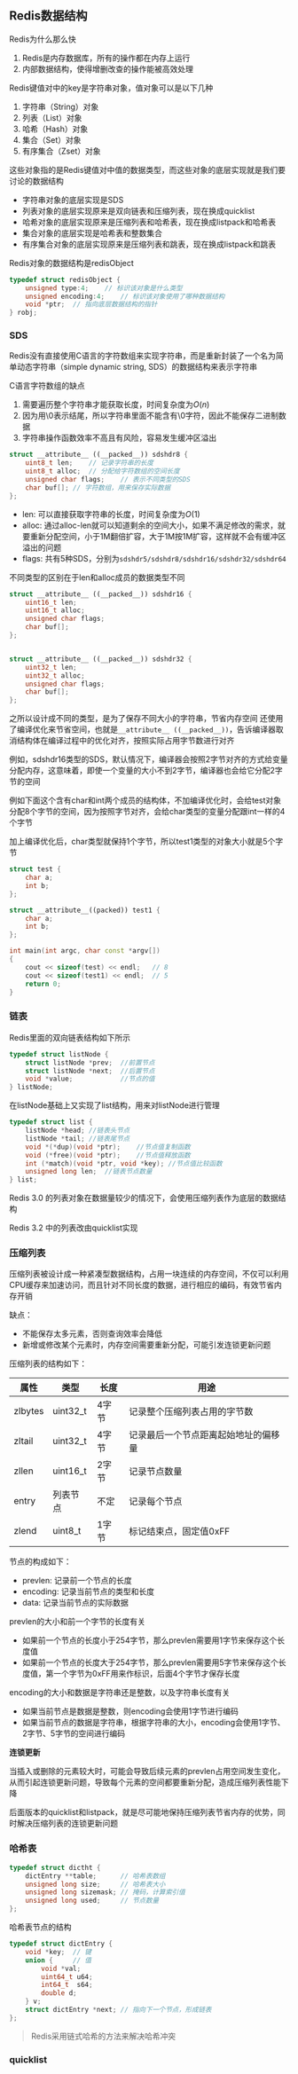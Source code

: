 ## Redis数据结构

Redis为什么那么快

1. Redis是内存数据库，所有的操作都在内存上运行
2. 内部数据结构，使得增删改查的操作能被高效处理

Redis键值对中的key是字符串对象，值对象可以是以下几种

1. 字符串（String）对象
2. 列表（List）对象
3. 哈希（Hash）对象
4. 集合（Set）对象
5. 有序集合（Zset）对象

这些对象指的是Redis键值对中值的数据类型，而这些对象的底层实现就是我们要讨论的数据结构

+ 字符串对象的底层实现是SDS
+ 列表对象的底层实现原来是双向链表和压缩列表，现在换成quicklist
+ 哈希对象的底层实现原来是压缩列表和哈希表，现在换成listpack和哈希表
+ 集合对象的底层实现是哈希表和整数集合
+ 有序集合对象的底层实现原来是压缩列表和跳表，现在换成listpack和跳表

Redis对象的数据结构是redisObject

```cpp
typedef struct redisObject {
    unsigned type:4;    // 标识该对象是什么类型
    unsigned encoding:4;    // 标识该对象使用了哪种数据结构
    void *ptr;  // 指向底层数据结构的指针
} robj;
```

### SDS

Redis没有直接使用C语言的字符数组来实现字符串，而是重新封装了一个名为简单动态字符串（simple dynamic string, SDS）的数据结构来表示字符串

C语言字符数组的缺点

1. 需要遍历整个字符串才能获取长度，时间复杂度为$O(n)$
2. 因为用\0表示结尾，所以字符串里面不能含有\0字符，因此不能保存二进制数据
3. 字符串操作函数效率不高且有风险，容易发生缓冲区溢出

```cpp
struct __attribute__ ((__packed__)) sdshdr8 {
    uint8_t len;    // 记录字符串的长度
    uint8_t alloc;  // 分配给字符数组的空间长度
    unsigned char flags;    // 表示不同类型的SDS
    char buf[]; // 字符数组，用来保存实际数据
};
```

+ len: 可以直接获取字符串的长度，时间复杂度为$O(1)$
+ alloc: 通过alloc-len就可以知道剩余的空间大小，如果不满足修改的需求，就要重新分配空间，小于1M翻倍扩容，大于1M按1M扩容，这样就不会有缓冲区溢出的问题
+ flags: 共有5种SDS，分别为`sdshdr5/sdshdr8/sdshdr16/sdshdr32/sdshdr64`

不同类型的区别在于len和alloc成员的数据类型不同

```cpp
struct __attribute__ ((__packed__)) sdshdr16 {
    uint16_t len;
    uint16_t alloc; 
    unsigned char flags; 
    char buf[];
};


struct __attribute__ ((__packed__)) sdshdr32 {
    uint32_t len;
    uint32_t alloc; 
    unsigned char flags;
    char buf[];
};
```

之所以设计成不同的类型，是为了保存不同大小的字符串，节省内存空间
还使用了编译优化来节省空间，也就是`__attribute__ ((__packed__))`，告诉编译器取消结构体在编译过程中的优化对齐，按照实际占用字节数进行对齐

例如，sdshdr16类型的SDS，默认情况下，编译器会按照2字节对齐的方式给变量分配内存，这意味着，即使一个变量的大小不到2字节，编译器也会给它分配2字节的空间

例如下面这个含有char和int两个成员的结构体，不加编译优化时，会给test对象分配8个字节的空间，因为按照字节对齐，会给char类型的变量分配跟int一样的4个字节

加上编译优化后，char类型就保持1个字节，所以test1类型的对象大小就是5个字节

```cpp
struct test {
    char a;
    int b;
};

struct __attribute__((packed)) test1 {
    char a;
    int b;
};

int main(int argc, char const *argv[])
{
    cout << sizeof(test) << endl;   // 8
    cout << sizeof(test1) << endl;  // 5
    return 0;
}
```

### 链表

Redis里面的双向链表结构如下所示

```cpp
typedef struct listNode {
    struct listNode *prev;  //前置节点
    struct listNode *next;  //后置节点
    void *value;            //节点的值
} listNode;
```

在listNode基础上又实现了list结构，用来对listNode进行管理

```cpp
typedef struct list {
    listNode *head; //链表头节点
    listNode *tail; //链表尾节点
    void *(*dup)(void *ptr);    //节点值复制函数
    void (*free)(void *ptr);    //节点值释放函数
    int (*match)(void *ptr, void *key); //节点值比较函数
    unsigned long len;  //链表节点数量
} list;
```

Redis 3.0 的列表对象在数据量较少的情况下，会使用压缩列表作为底层的数据结构

Redis 3.2 中的列表改由quicklist实现

### 压缩列表

压缩列表被设计成一种紧凑型数据结构，占用一块连续的内存空间，不仅可以利用CPU缓存来加速访问，而且针对不同长度的数据，进行相应的编码，有效节省内存开销

缺点：
+ 不能保存太多元素，否则查询效率会降低
+ 新增或修改某个元素时，内存空间需要重新分配，可能引发连锁更新问题

压缩列表的结构如下：

|属性|类型|长度|用途|
|---|---|---|---|
|zlbytes|uint32_t|4字节|记录整个压缩列表占用的字节数|
|zltail|uint32_t|4字节|记录最后一个节点距离起始地址的偏移量|
|zllen|uint16_t|2字节|记录节点数量|
|entry|列表节点|不定|记录每个节点|
|zlend|uint8_t|1字节|标记结束点，固定值0xFF|

节点的构成如下：

+ prevlen: 记录前一个节点的长度
+ encoding: 记录当前节点的类型和长度
+ data: 记录当前节点的实际数据

prevlen的大小和前一个字节的长度有关

+ 如果前一个节点的长度小于254字节，那么prevlen需要用1字节来保存这个长度值
+ 如果前一个节点的长度大于254字节，那么prevlen需要用5字节来保存这个长度值，第一个字节为0xFF用来作标识，后面4个字节才保存长度

encoding的大小和数据是字符串还是整数，以及字符串长度有关

+ 如果当前节点是数据是整数，则encoding会使用1字节进行编码
+ 如果当前节点的数据是字符串，根据字符串的大小，encoding会使用1字节、2字节、5字节的空间进行编码

**连锁更新**

当插入或删除的元素较大时，可能会导致后续元素的prevlen占用空间发生变化，从而引起连锁更新问题，导致每个元素的空间都要重新分配，造成压缩列表性能下降

后面版本的quicklist和listpack，就是尽可能地保持压缩列表节省内存的优势，同时解决压缩列表的连锁更新问题

### 哈希表

```cpp
typedef struct dictht {
    dictEntry **table;      // 哈希表数组
    unsigned long size;     // 哈希表大小
    unsigned long sizemask; // 掩码，计算索引值
    unsigned long used;     // 节点数量
};
```

哈希表节点的结构

```cpp
typedef struct dictEntry {
    void *key;  // 键
    union {     // 值
        void *val;
        uint64_t u64;
        int64_t  s64;
        double d;
    } v;
    struct dictEntry *next; // 指向下一个节点，形成链表
};
```

>Redis采用链式哈希的方法来解决哈希冲突

### quicklist

